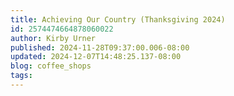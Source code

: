 ```yaml
---
title: Achieving Our Country (Thanksgiving 2024)
id: 2574474664878060022
author: Kirby Urner
published: 2024-11-28T09:37:00.006-08:00
updated: 2024-12-07T14:48:25.137-08:00
blog: coffee_shops
tags: 
---
```


[](https://blogger.googleusercontent.com/img/b/R29vZ2xl/AVvXsEgx0WrtpPDgqzMOQ32hlM3Aiw4_rVpdBzlVYmiwVONIkPkMfd8l45q4ttEtN_R224Ew-Ev7yfe97hfdM0ilT1NAftZsyVpS7VPzpaIUQ7nrsyB099H4PNsO5zX_WFKm9trLGeCs-KHruA5AFyNIS-hpxqtIIhPCbmAhArxcv2Ovd3WoaqUCW8V0ze2uDZC2/s1544/IMG_0398.jpeg)[](https://blogger.googleusercontent.com/img/b/R29vZ2xl/AVvXsEgPhKS9r-EAsfBoj5vbV9qXa2heqWXVmcqKGqMNwbhI3Bo86PuEc0yskJfidljbVEcBVQFFTRcMKnt9N3nFPgJx63A02bmuC0EiXmqlYRkoZ_RSIKt7HstyVEgCDP8aSdjN55MgXpVNgwOcW7QkTbXy2srkA3EQpXoa5Ae-xaa1M8Ey3rcuTJHwOKec9E_V/s1312/IMG_0403.jpeg)